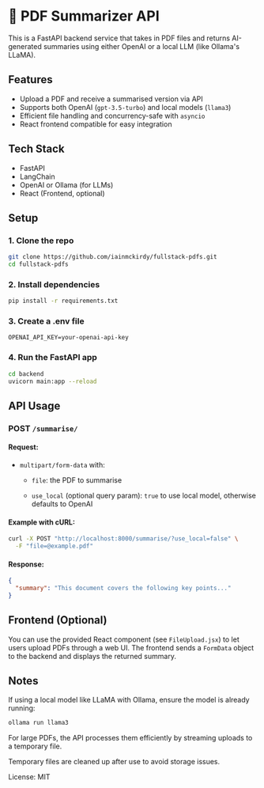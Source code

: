 # 📄 PDF Summarizer API

This is a FastAPI backend service that takes in PDF files and returns AI-generated summaries using either OpenAI or a local LLM (like Ollama's LLaMA).

## Features

- Upload a PDF and receive a summarised version via API
- Supports both OpenAI (`gpt-3.5-turbo`) and local models (`llama3`)
- Efficient file handling and concurrency-safe with `asyncio`
- React frontend compatible for easy integration

## Tech Stack

- FastAPI
- LangChain
- OpenAI or Ollama (for LLMs)
- React (Frontend, optional)

## Setup

### 1. Clone the repo

```bash
git clone https://github.com/iainmckirdy/fullstack-pdfs.git
cd fullstack-pdfs
```

### 2. Install dependencies

```bash
pip install -r requirements.txt
```
### 3. Create a .env file

```
OPENAI_API_KEY=your-openai-api-key
```
### 4. Run the FastAPI app

```bash
cd backend
uvicorn main:app --reload
```

## API Usage
### POST `/summarise/`

#### Request:

- `multipart/form-data` with:

    - `file`: the PDF to summarise

    - `use_local` (optional query param): `true` to use local model, otherwise defaults to OpenAI

#### Example with cURL:

```bash
curl -X POST "http://localhost:8000/summarise/?use_local=false" \
  -F "file=@example.pdf"
```
#### Response:

```json
{
  "summary": "This document covers the following key points..."
}
```
## Frontend (Optional)
You can use the provided React component (see `FileUpload.jsx`) to let users upload PDFs through a web UI. The frontend sends a `FormData` object to the backend and displays the returned summary.

## Notes
If using a local model like LLaMA with Ollama, ensure the model is already running:

```bash
ollama run llama3
```
For large PDFs, the API processes them efficiently by streaming uploads to a temporary file.

Temporary files are cleaned up after use to avoid storage issues.

License:
MIT


